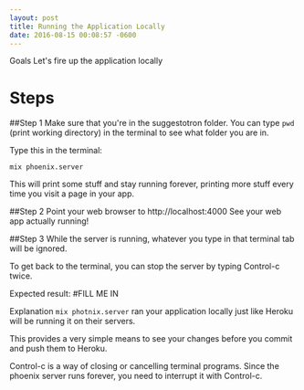 ```yaml
---
layout: post
title: Running the Application Locally
date: 2016-08-15 00:08:57 -0600
---
```


Goals
Let's fire up the application locally

# Steps
##Step 1
Make sure that you're in the suggestotron folder. You can type `pwd` (print working directory) in the terminal to see what folder you are in.

Type this in the terminal:

```
mix phoenix.server
```
This will print some stuff and stay running forever, printing more stuff every time you visit a page in your app.

##Step 2
Point your web browser to http://localhost:4000
See your web app actually running!

##Step 3
While the server is running, whatever you type in that terminal tab will be ignored.

To get back to the terminal, you can stop the server by typing Control-c twice.

Expected result:
#FILL ME IN

Explanation
`mix photnix.server` ran your application locally just like Heroku will be running it on their servers.

This provides a very simple means to see your changes before you commit and push them to Heroku.

Control-c is a way of closing or cancelling terminal programs. Since the phoenix server runs forever, you need to interrupt it with Control-c.
